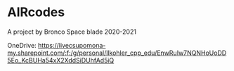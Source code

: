 # AIRcodes
A project by Bronco Space blade 2020-2021

OneDrive:  https://livecsupomona-my.sharepoint.com/:f:/g/personal/llkohler_cpp_edu/EnwRuIw7NQNHoUoDD5Eo_KcBUHa54xX2XddSiDUhfAd5iQ
